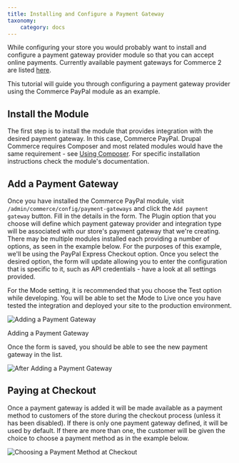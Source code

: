 ```yaml
---
title: Installing and Configure a Payment Gateway
taxonomy:
    category: docs
---
```



While configuring your store you would probably want to install and configure a payment gateway provider module so that you can accept online payments. Currently available payment gateways for Commerce 2 are listed [here](../01.available-gateways).

This tutorial will guide you through configuring a payment gateway provider using the Commerce PayPal module as an example.

Install the Module
------------------

The first step is to install the module that provides integration with the desired payment gateway. In this case, Commerce PayPal. Drupal Commerce requires Composer and most related modules would have the same requirement - see [Using Composer](../../../01.getting-started/01.using-composer). For specific installation instructions check the module's documentation.

Add a Payment Gateway
---------------------

Once you have installed the Commerce PayPal module, visit ``/admin/commerce/config/payment-gateways`` and click the ``Add payment gateway`` button. Fill in the details in the form. The Plugin option that you choose will define which payment gateway provider and integration type will be associated with our store's payment gateway that we're creating. There may be multiple modules installed each providing a number of options, as seen in the example below. For the purposes of this example, we'll be using the PayPal Express Checkout option. Once you select the desired option, the form will update allowing you to enter the configuration that is specific to it, such as API credentials - have a look at all settings provided.

For the Mode setting, it is recommended that you choose the Test option while developing. You will be able to set the Mode to Live once you have tested the integration and deployed your site to the production environment.

![Adding a Payment Gateway](../images/adding_payment_gateway.jpg)

   Adding a Payment Gateway

Once the form is saved, you should be able to see the new payment gateway in the list.

![After Adding a Payment Gateway](../images/added_payment_gateway.jpg)

Paying at Checkout
------------------

Once a payment gateway is added it will be made available as a payment method to customers of the store during the checkout process (unless it has been disabled). If there is only one payment gateway defined, it will be used by default. If there are more than one, the customer will be given the choice to choose a payment method as in the example below.

![Choosing a Payment Method at Checkout](../images/payment_method_choices.jpg)

